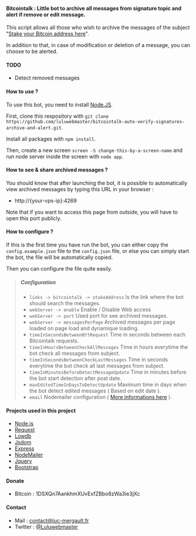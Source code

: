 #### Bitcointalk : Little bot to archive all messages from signature topic and alert if remove or edit message.

This script allows all those who wish to archive the messages of the subject "[Stake your Bitcoin address here](https://bitcointalk.org/index.php?topic=996318.10460)".

In addition to that, in case of modification or deletion of a message, you can choose to be alerted.

#### TODO

- Detect removed messages

#### How to use ?

To use this bot, you need to install [Node.JS](https://nodejs.org/).

First, clone this respository with `git clone https://github.com/luluwebmaster/bitcointalk-auto-verify-signatures-archive-and-alert.git`.

Install all packages with `npm install`.

Then, create a new screen `screen -S change-this-by-a-screen-name` and run node server inside the screen with `node app`.

#### How to see & share archived messages ?

You should know that after launching the bot, it is possible to automatically view archived messages by typing this URL in your browser :
- http://{your-vps-ip}:4269

Note that if you want to access this page from outside, you will have to open this port publicly.

#### How to configure ?

If this is the first time you have run the bot, you can either copy the `config.example.json` file to the `config.json` file, or else you can simply start the bot, the file will be automatically copied.

Then you can configure the file quite easily.

> ##### Configuration
>
> - `links -> bitcointalk -> stakeAddress` Is the link where the bot should search the messages.
> - `webServer -> enable` Enable / Disable Web access
> - `webServer -> port` Used port for see archived messages.
> - `webServer -> messagesPerPage` Archived messages per page loaded on page load and dynamique loading.
> - `timeInSecondsBetweenBttRequest` Time in seconds between each Bitcointalk requests.
> - `timeInHoursBetweenCheckAllMessages` Time in hours everytime the bot check all messages from subject.
> - `timeInSecondsBetweenCheckLastMessages` Time in seconds everytime the bot check all last messages from subject.
> - `timeInMinutesBeforeDetectMessageUpdate` Time in minutes before the bot start detection after post date.
> - `maxEditedTimeInDaysToDetectUpdate` Maximum time in days when the bot detect edited messages ( Based on edit date ).
> - `email` Nodemailer configuration ( [More informations here](https://nodemailer.com/about/) ).

#### Projects used in this project

- [Node.js](https://nodejs.org/)
- [Request](https://github.com/request/request)
- [Lowdb](https://github.com/typicode/lowdb)
- [Jsdom](https://github.com/jsdom/jsdom)
- [Express](https://expressjs.com/)
- [NodeMailer](https://nodemailer.com/)
- [Jquery](https://jquery.com/)
- [Bootstrap](https://getbootstrap.com/)

#### Donate

- Bitcoin : 1DSXQn7AankhmXUvExfZBbo8zWa3ie3jXc

#### Contact

- Mail : contact@luc-mergault.fr
- Twitter : [@Luluwebmaster](https://twitter.com/Luluwebmaster)

